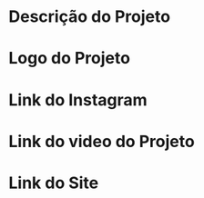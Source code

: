 # Descrição do Projeto

# Logo do Projeto

# Link do Instagram

# Link do video do Projeto

# Link do Site
